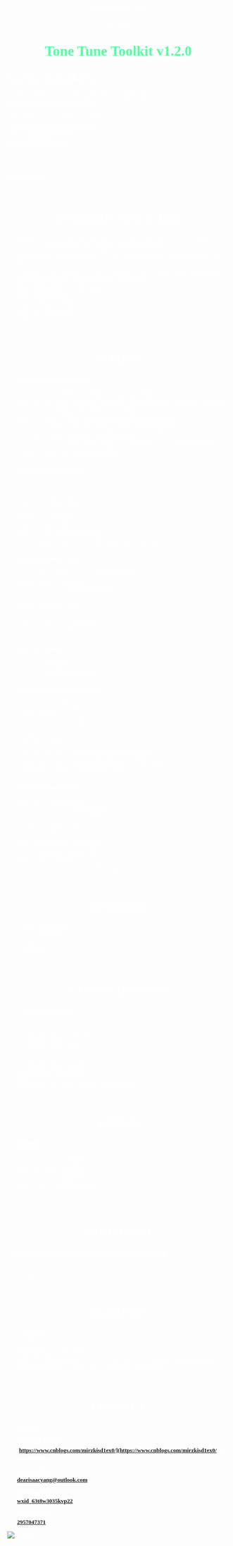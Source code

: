 <font face="Source Han Sans TC" size=2 color=#FFFFFF>

#### <center><font size=2>Make Everything Simple.</font></center>
#### <center><font size=2>2021/08/04</font></center>
# <center><font color="#54FF9F" size=6>**Tone Tune Toolkit v1.2.0**</font></center>
## ToneTuneToolkit是什么?
一个致力于帮助Unity全能系开发者减轻开发负担的项目。</br>
<s>但更多的时候是在帮助程序员偷懒。</s></br>

一些存在于Unity/C#中却不为人知的技巧。</br>
一些很简单但不想自行开发的功能。</br>
一些古怪且迷惑的开发需求。</br>
<strong>这里的代码请随意取用。</strong></br>
</br>
<kbd>Ctrl</kbd> + <kbd>C</kbd></br>
<kbd>Ctrl</kbd> + <kbd>V</kbd></br>
</br>
<s>哈！逮到你了！</s></br>

</br>

# <center>*INTRODUCTION & LOG*</center>
1. 请留意，“MirzkisD1Ex0”的“ToneTune Toolkit”基于<strong>GPL3.0</strong>(GNU General Public License v3.0)协议所开发。（对，就是那个传染性极强的协议。）
2. 插件内容包含“<strong>ToneTuneToolkit</strong>”文件夹及“<strong>StreamingAssets/ToneTuneToolkit</strong>”文件夹。
3. 当某模块中包含“**Handler**”助手类时，仅添加助手类至对象即可自动为其添加依赖。避免发生错误的组装。例如“**UDP**”以及“**Verification**”。
4. 添加了思源黑体简中OTF格式全套。
5. 添加了两张简易贴图。
6. 添加了一些演示用场景。
7. 添加了两个可怕的工具。
8. Nothing here.

</br>

# <center>*SCRIPTS*</center>
### -> ToneTuneToolkit.Common/
* ToolkitManager      // 管理类 // 存放路径 // 多数功能的依赖
* DataConverter       // 静态 // 数据转换 // 字符串与二进制之间转换 // 字符串与json之间转换
* EventListener       // 数值监听器 // 提供了一个泛型事件
* FileNameCapturer    // 静态 // 获取特定文件夹下特定格式的文件名
* PathChecker         // 静态 // 文件/文件夹检查 // 如果不存在则创建空的
* TextLoader          // 静态 // 文字加载 // 可以读取txt及json
* TimestampCapturer   // 静态 // 获取时间戳 // 本地获取静态方法 // 网络获取需单例
* TipTools            // 静态 // TTT工具箱专属Debug.Log

### -> ToneTuneToolkit.Editor/
* Nothing Here.

### -> ToneTuneToolkit.Object/
* ObjectDrag                  // 物体拖动
* ObjectFloating              // 物体上下漂浮
* ObjectSearcher              // 多种方式寻找目标
* TraverseObejctChangeColor   // 改变对象及所有子对象的颜色

### -> ToneTuneToolkit.Other/
* AsyncLoadingWithProcessBar    // 加载场景进度条
* CMDLauncher                   // CMD命令行
* KeyPressSimulator             // 物理键盘按键模拟

### -> ToneTuneToolkit.UDP/
* UDPCommunicator   // UDP通讯器
* UDPHandler        // UDP助手

### -> ToneTuneToolkit.UI/
* Parallax    // 多层次视差
* TextFlick   // 文字通过透明度闪烁

### -> ToneTuneToolkit.Verification/
* AntiVerifier      // 反向验证器 // 二进制
* Verifier          // 验证器
* VerifierHandler   // 验证系统助手

### -> ToneTuneToolkit.View/
* CameraFocusObject   // 鼠标拖动控制相机环绕注视对象
* CameraLookAround    // 鼠标拖动控制相机环视 // 可用于全景
* CameraZoom          // 相机POV多层级缩放 // 开镜?

### -> ToneTuneToolkit.WOL/
* WakeOnLan           // 局域网唤醒器
* WakeOnLanHandler    // 局域网唤醒助手

### -> ToneTuneToolkit.LED/
* LEDCommandCenter // LED命令中心
* LEDCommandHub // 凌恩指令集
* LEDHandler // LED助手
* LEDNuclearShow // DEBUG // 灯带压力测试

</br>

# <center>*TEXTURES*</center>
### -> 512x512地板贴图
* grayfloor
* royalbluefloor

</br>

# <center>// *FONTS (Removed)*</center>
### // -> 思源黑体简体中文
* // SourceHanSansSC-Bold
* // SourceHanSansSC-ExtraLight
* // SourceHanSansSC-Heavy
* // SourceHanSansSC-Light
* // SourceHanSansSC-Medium
* // SourceHanSansSC-Normal
* // SourceHanSansSC-Regular
* 因体积原因已从插件中移除
* 已移至ToneTuneToolkit工程目录“<strong>Assets/Fonts</strong>”中

</br>

# <center>*DEMOS*</center>
### -> 演示场景
* LED Sample // LED灯控案例
* Panorama Sample // 全景案例
* Parallax Sample // 视差案例
* WOL Sample // 局域网唤醒案例
* ……

</br>

# <center>*WAREHOUSE*</center>
### -> 用于储存仅在Demo中出现且与核心功能无关的资源
* Materials
* Textures

</br>

# <center>*EXAMPLES*</center>
### -> 一些教程
* 该功能依赖ToneTuneToolkit
* 场景文件、教程辅助用脚本文件位于ToneTuneToolkit工程目录“<strong>Assets/Examples/</strong>”中
* 博客内容保存在位于ToneTuneToolkit工程目录“<strong>Assets/PDFs</strong>”中

</br>

# <center>*CONTACT*</center>
### -> Developer
* **[团队代言人博客]**</br>
  **[https://www.cnblogs.com/mirzkisd1ex0/](https://www.cnblogs.com/mirzkisd1ex0/ "记得常来光顾")**
  </br>

* **[开发者邮箱]**</br>
  **[dearisaacyang@outlook.com](https://outlook.live.com/ "欢迎来信联系")**
  </br>

* **[开发者微信]**</br>
  **[wxid_63t8w3035kvp22](https://weixin.qq.com/ "来啊交流啊")**
  </br>

* **[开发者企鹅]**</br>
  **[2957047371](https://im.qq.com/ "来啊交流啊")**
  </br>

![isaacyang](Materials/profile.jpg)

</font>